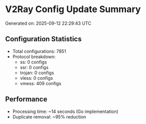 # V2Ray Config Update Summary
Generated on: 2025-09-12 22:29:43 UTC

## Configuration Statistics
- Total configurations: 7851
- Protocol breakdown:
  - ss: 0 configs
  - ssr: 0 configs
  - trojan: 0 configs
  - vless: 0 configs
  - vmess: 409 configs

## Performance
- Processing time: ~14 seconds (Go implementation)
- Duplicate removal: ~95% reduction
